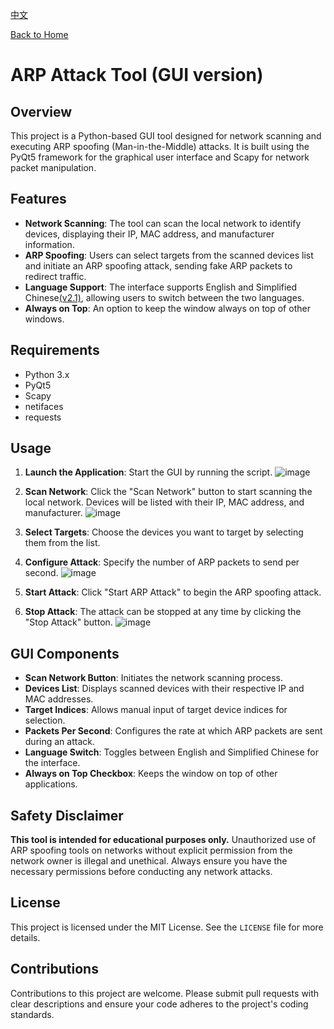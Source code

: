 [中文](README.zh.md)

[Back to Home](https://github.com/ystemsrx/Arp-Attack-tool)

# ARP Attack Tool (GUI version)

## Overview

This project is a Python-based GUI tool designed for network scanning and executing ARP spoofing (Man-in-the-Middle) attacks. It is built using the PyQt5 framework for the graphical user interface and Scapy for network packet manipulation.

## Features

- **Network Scanning**: The tool can scan the local network to identify devices, displaying their IP, MAC address, and manufacturer information.
- **ARP Spoofing**: Users can select targets from the scanned devices list and initiate an ARP spoofing attack, sending fake ARP packets to redirect traffic.
- **Language Support**: The interface supports English and Simplified Chinese[(v2.1)](Arp_Attack_GUI.py), allowing users to switch between the two languages.
- **Always on Top**: An option to keep the window always on top of other windows.

## Requirements

- Python 3.x
- PyQt5
- Scapy
- netifaces
- requests

## Usage

1. **Launch the Application**: Start the GUI by running the script.
![image](https://github.com/user-attachments/assets/7e242d67-c1f9-4cfa-a02b-430a3042ffdb)

2. **Scan Network**: Click the "Scan Network" button to start scanning the local network. Devices will be listed with their IP, MAC address, and manufacturer.
![image](https://github.com/user-attachments/assets/b589b207-9c7c-4d4e-a54c-163948624dc9)

3. **Select Targets**: Choose the devices you want to target by selecting them from the list.
4. **Configure Attack**: Specify the number of ARP packets to send per second.
![image](https://github.com/user-attachments/assets/68bad39d-af59-4414-84a1-0d45c6c39b26)

5. **Start Attack**: Click "Start ARP Attack" to begin the ARP spoofing attack.
6. **Stop Attack**: The attack can be stopped at any time by clicking the "Stop Attack" button.
![image](https://github.com/user-attachments/assets/149ae65e-6e0b-4b84-a9a4-0490e655f971)

## GUI Components

- **Scan Network Button**: Initiates the network scanning process.
- **Devices List**: Displays scanned devices with their respective IP and MAC addresses.
- **Target Indices**: Allows manual input of target device indices for selection.
- **Packets Per Second**: Configures the rate at which ARP packets are sent during an attack.
- **Language Switch**: Toggles between English and Simplified Chinese for the interface.
- **Always on Top Checkbox**: Keeps the window on top of other applications.

## Safety Disclaimer

**This tool is intended for educational purposes only.** Unauthorized use of ARP spoofing tools on networks without explicit permission from the network owner is illegal and unethical. Always ensure you have the necessary permissions before conducting any network attacks.

## License

This project is licensed under the MIT License. See the `LICENSE` file for more details.

## Contributions

Contributions to this project are welcome. Please submit pull requests with clear descriptions and ensure your code adheres to the project's coding standards.
